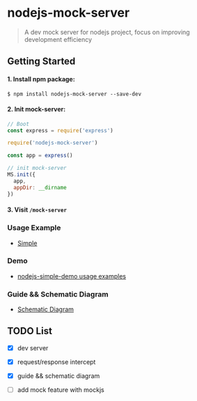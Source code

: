 # nodejs-mock-server

> A dev mock server for nodejs project, focus on improving development efficiency

## Getting Started

#### 1. Install npm package:
```
$ npm install nodejs-mock-server --save-dev
```
#### 2. Init mock-server:
```javascript
// Boot 
const express = require('express')

require('nodejs-mock-server')

const app = express()

// init mock-server
MS.init({
  app,
  appDir: __dirname
})
```
#### 3. Visit `/mock-server` 

### Usage Example

* [Simple](/doc/usage-examples.md)

### Demo

* [nodejs-simple-demo usage examples](https://github.com/Peter-WF/nodejs-simple-demo)

### Guide && Schematic Diagram

* [Schematic Diagram](/doc/schematic-diagram.md)

## TODO List

* [x] dev server

* [x] request/response intercept 

* [x] guide && schematic diagram

* [ ] add mock feature with mockjs 